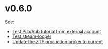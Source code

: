 # v0.6.0

See:

- [Test Pub/Sub tutorial from external account](test-pubsub-pricing.md)
- [Test stream-looper](test-stream-looper.md)
- [Update the ZTF production broker to current](update-production.md)
